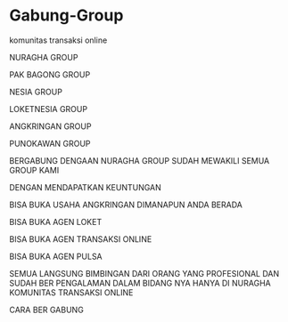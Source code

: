 # Gabung-Group
komunitas transaksi online

NURAGHA GROUP

PAK BAGONG GROUP

NESIA GROUP

LOKETNESIA GROUP

ANGKRINGAN GROUP

PUNOKAWAN GROUP

BERGABUNG DENGAAN NURAGHA GROUP  SUDAH MEWAKILI SEMUA GROUP KAMI

DENGAN MENDAPATKAN KEUNTUNGAN

BISA BUKA USAHA ANGKRINGAN DIMANAPUN ANDA BERADA

BISA BUKA AGEN LOKET

BISA BUKA AGEN TRANSAKSI ONLINE

BISA BUKA AGEN PULSA

SEMUA LANGSUNG BIMBINGAN DARI ORANG YANG PROFESIONAL DAN SUDAH BER PENGALAMAN DALAM BIDANG NYA HANYA DI NURAGHA KOMUNITAS TRANSAKSI ONLINE

CARA BER GABUNG 
